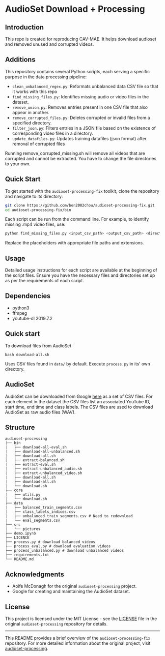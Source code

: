 # AudioSet Download + Processing 

## Introduction

This repo is created for reproducing CAV-MAE. It helps download audioset and removed unused and corrupted videos.

## Additions

This repository contains several Python scripts, each serving a specific purpose in the data processing pipeline:
- `clean_unbalanced_regex.py`: Reformats unbalanced data CSV file so that it works with this repo
- `find_missing_files.py`: Identifies missing audio or video files in the dataset.
- `remove_union.py`: Removes entries present in one CSV file that also appear in another.
- `remove_corrupted_files.py`: Deletes corrupted or invalid files from a specified directory.
- `filter_json.py`: Filters entries in a JSON file based on the existence of corresponding video files in a directory.
- `update_datafiles.py`: Updates training datafiles (json format) after removal of corrupted files
  
Running remove_corrupted_missing.sh will remove all videos that are corrupted and cannot be extracted.
You have to change the file directories to your own.



## Quick Start

To get started with the `audioset-processing-fix` toolkit, clone the repository and navigate to its directory:

```bash
git clone https://github.com/ben2002chou/audioset-processing-fix.git
cd audioset-processing-fix/bin
```

Each script can be run from the command line. For example, to identify missing .mp4 video files, use:

```bash
python find_missing_files.py <input_csv_path> <output_csv_path> <directory_path> .mp4
```

Replace the placeholders with appropriate file paths and extensions.

## Usage

Detailed usage instructions for each script are available at the beginning of the script files. Ensure you have the necessary files and directories set up as per the requirements of each script.

## Dependencies
- python3
- ffmpeg
- youtube-dl 2019.7.2

## Quick start

To download files from AudioSet
```	
bash download-all.sh
```
Uses CSV files found in `data/` by default. Execute `process.py` in its' own directory.


## AudioSet
AudioSet can be downloaded from Google [here](https://research.google.com/audioset/download.html) as a set of CSV files. For each element in the dataset the CSV files list an associated YouTube ID, start time, end time and class labels. The CSV files are used to download AudioSet as raw audio files (WAV).

## Structure
```
audioset-processing
├── bin
|   ├── download-all-eval.sh
|   ├── download-all-unbalanced.sh
|   ├── download-all.sh
|   ├── extract-balanced.sh
|   ├── extract-eval.sh
|   ├── extract-unbalanced_audio.sh
|   ├── extract-unbalanced_video.sh
|   ├── download-all.sh
|   ├── download-all.sh
|   └── download.sh
├── core
|   ├── utils.py
|   └── download.sh
├── data
|   ├── balanced_train_segments.csv
|   ├── class_labels_indices.csv
|   ├── unbalanced_train_segments.csv # Need to redownload
|   └── eval_segments.csv
├── src
|   └── pictures
├── demo.ipynb
├── LICENCE
├── process.py # download balanced videos
├── process_eval.py # download evaluation videos
├── process_unbalanced.py # download unbalanced videos
├── requirements.txt
└── README.md
```
## Acknowledgments

- Aoife McDonagh for the original `audioset-processing` project.
- Google for creating and maintaining the AudioSet dataset.

  
## License

This project is licensed under the MIT License - see the [LICENSE](LICENSE) file in the original `audioset-processing` repository for details.

---

This README provides a brief overview of the `audioset-processing-fix` repository. For more detailed information about the original project, visit [audioset-processing](https://github.com/aoifemcdonagh/audioset-processing).
